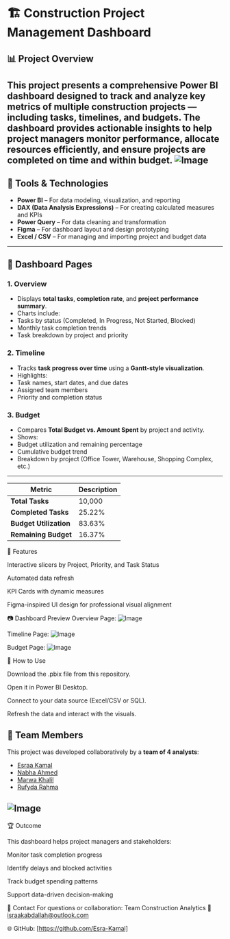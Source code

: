 # 🏗️ Construction Project Management Dashboard

## 📊 Project Overview
This project presents a **comprehensive Power BI dashboard** designed to track and analyze key metrics of multiple construction projects — including **tasks, timelines, and budgets**. 
The dashboard provides actionable insights to help project managers monitor performance, allocate resources efficiently, and ensure projects are completed on time and within budget.
![Image](https://github.com/user-attachments/assets/cc0c611f-abbe-4467-a476-e825c7b326f2)
---



## 🧠 Tools & Technologies
- **Power BI** – For data modeling, visualization, and reporting 
- **DAX (Data Analysis Expressions)** – For creating calculated measures and KPIs 
- **Power Query** – For data cleaning and transformation 
- **Figma** – For dashboard layout and design prototyping 
- **Excel / CSV** – For managing and importing project and budget data 

---


## 📂 Dashboard Pages

### **1. Overview**
- Displays **total tasks**, **completion rate**, and **project performance summary**. 
- Charts include:
 - Tasks by status (Completed, In Progress, Not Started, Blocked)
 - Monthly task completion trends
 - Task breakdown by project and priority 

### **2. Timeline**
- Tracks **task progress over time** using a **Gantt-style visualization**.
- Highlights:
 - Task names, start dates, and due dates 
 - Assigned team members 
 - Priority and completion status 

### **3. Budget**
- Compares **Total Budget vs. Amount Spent** by project and activity.
- Shows:
 - Budget utilization and remaining percentage 
 - Cumulative budget trend 
 - Breakdown by project (Office Tower, Warehouse, Shopping Complex, etc.)

---
| Metric | Description |
| ---------------------- | ----------- |
| **Total Tasks** | 10,000 |
| **Completed Tasks** | 25.22% |
| **Budget Utilization** | 83.63% |
| **Remaining Budget** | 16.37% |



🧩 Features

Interactive slicers by Project, Priority, and Task Status

Automated data refresh

KPI Cards with dynamic measures

Figma-inspired UI design for professional visual alignment



📷 Dashboard Preview
Overview Page:
![Image](https://github.com/user-attachments/assets/4d9b74d0-6000-42c3-89f8-7df529e1aa16)

Timeline Page:
![Image](https://github.com/user-attachments/assets/4a488666-4a2a-4368-abd5-be721d43d790)

Budget Page:
![Image](https://github.com/user-attachments/assets/3e34e314-ad17-49f0-afa4-635f66b196be)



🚀 How to Use

Download the .pbix file from this repository.

Open it in Power BI Desktop.

Connect to your data source (Excel/CSV or SQL).

Refresh the data and interact with the visuals.



## 👥 Team Members
This project was developed collaboratively by a **team of 4 analysts**:
- [Esraa Kamal](https://www.linkedin.com/in/esraakamal) 
- [Nabha Ahmed](https://www.linkedin.com/in/nabha-ahmed-166491221/) 
- [Marwa Khalil](https://www.linkedin.com/in/marwa-s-khalil/) 
- [Rufyda Rahma](https://www.linkedin.com/in/rufyda-abdelhadirahma/) 

![Image](https://github.com/user-attachments/assets/d3d70a62-546a-4cc1-a152-f9768004a08b)
---

🏆 Outcome

This dashboard helps project managers and stakeholders:

Monitor task completion progress

Identify delays and blocked activities

Track budget spending patterns

Support data-driven decision-making



📧 Contact
For questions or collaboration:
Team Construction Analytics
📩 israakabdallah@outlook.com

🌐 GitHub: [https://github.com/Esra-Kamal]


